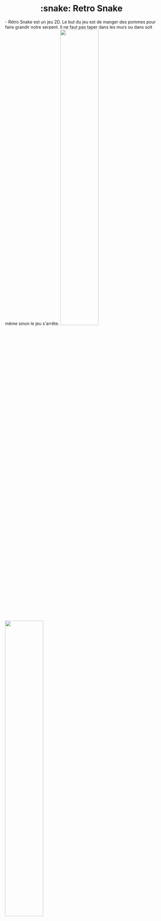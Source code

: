 <h1 align="center">:snake: Retro Snake</h1>
- Rétro Snake est un jeu 2D. Le but du jeu est de manger des pommes pour faire grandir notre serpent. Il ne faut pas taper dans les murs ou dans soit même sinon le jeu s'arrête.



<img src="https://github.com/user-attachments/assets/d2dd0e00-8f50-49bd-9de9-28cadbc9b28d" width=50% height=50%>
<img src="https://github.com/user-attachments/assets/a970f73a-d9c4-4bfd-ba44-c4e8f56da76e" width=50% height=50%>
<img src="https://github.com/user-attachments/assets/9bc299eb-1880-4266-a478-6ad6ee2c44d0" width=50% height=50%>


